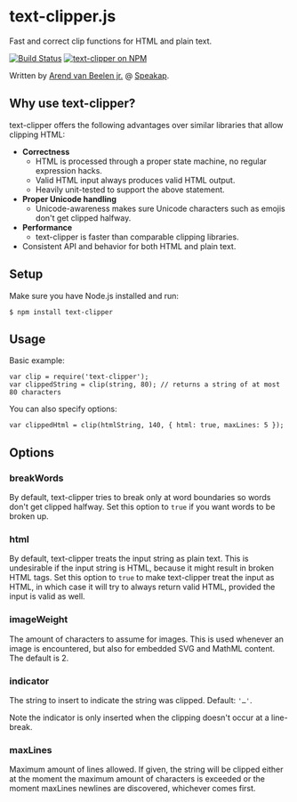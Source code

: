 text-clipper.js
===============

Fast and correct clip functions for HTML and plain text.

[![Build Status](https://travis-ci.org/arendjr/text-clipper.svg?branch=master)](https://travis-ci.org/arendjr/text-clipper)
[![text-clipper on NPM](https://img.shields.io/npm/v/text-clipper.svg)](https://www.npmjs.com/package/text-clipper)

Written by [Arend van Beelen jr.](https://github.com/arendjr) @ [Speakap](https://www.speakap.com).

Why use text-clipper?
---------------------

text-clipper offers the following advantages over similar libraries that allow clipping HTML:

 * **Correctness**
   * HTML is processed through a proper state machine, no regular expression hacks.
   * Valid HTML input always produces valid HTML output.
   * Heavily unit-tested to support the above statement.
 * **Proper Unicode handling**
   * Unicode-awareness makes sure Unicode characters such as emojis don't get clipped halfway.
 * **Performance**
   * text-clipper is faster than comparable clipping libraries.
 * Consistent API and behavior for both HTML and plain text.

Setup
-----

Make sure you have Node.js installed and run:

    $ npm install text-clipper

Usage
-----

Basic example:

    var clip = require('text-clipper');
    var clippedString = clip(string, 80); // returns a string of at most 80 characters

You can also specify options:

    var clippedHtml = clip(htmlString, 140, { html: true, maxLines: 5 });

Options
-------

### breakWords

By default, text-clipper tries to break only at word boundaries so words don't get clipped halfway.
Set this option to `true` if you want words to be broken up.

### html

By default, text-clipper treats the input string as plain text. This is undesirable if the input
string is HTML, because it might result in broken HTML tags. Set this option to `true` to make
text-clipper treat the input as HTML, in which case it will try to always return valid HTML,
provided the input is valid as well.

### imageWeight

The amount of characters to assume for images. This is used whenever an image is encountered, but
also for embedded SVG and MathML content. The default is 2.

### indicator

The string to insert to indicate the string was clipped. Default: `'…'`.

Note the indicator is only inserted when the clipping doesn't occur at a line-break.

### maxLines

Maximum amount of lines allowed. If given, the string will be clipped either at the moment the
maximum amount of characters is exceeded or the moment maxLines newlines are discovered, whichever
comes first.

